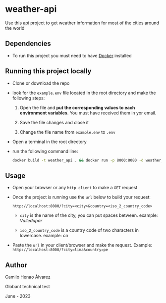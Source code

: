# weather-api 

Use this api project to get weather information for most of the cities around the world

## Dependencies

- To run this project you must need to have [Docker](https://docs.docker.com/engine/install/) installed

## Running this project locally

- Clone or download the repo

- look for the `example.env` file located in the root directory and make the following steps:

    1. Open the file and **put the corresponding values to each environment variables**. You must have received them in yor email.

    2. Save the file changes and close it

    3. Change the file name from `example.env` to `.env`

- Open a terminal in the root directory

- run the following command line:

    ```bash
    docker build -t weather_api . && docker run -p 8000:8080 -d weather_api
    ```

## Usage

- Open your browser or any `http client` to make a `GET` request

- Once the project is running use the `url` below to build your request:

    ```url
    http://localhost:8080/?city=<city>&country=<iso_2_country_code>
    ```

    - `city` is the name of the city, you can put spaces between. example: *Valledupar*

    - `iso_2_country_code` is a country code of two characters in lowercase. example: *co*

- Paste the `url` in your client/browser and make the request. Example: `http://localhost:8000/?city=lima&country=pe`




## Author

Camilo Henao Álvarez

Globant technical test

June - 2023
